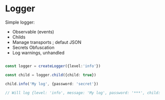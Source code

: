 # Logger

Simple logger:
- Observable (events)
- Childs
- Manage transports ; defaut JSON
- Secrets Obfuscation
- Log warnings, unhandled


```typescript

const logger = createLogger({level:'info'})

const child = logger.child({child: true})

child.info('My log', {password: 'secret'})

// Will log {level: 'info', message: 'My log', password: '***', child: true, timestamp: '(date)'}

```